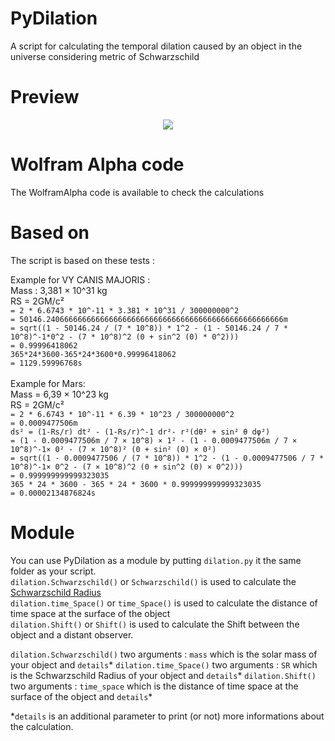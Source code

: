 # PyDilation
A script for calculating the temporal dilation caused by an object in the universe considering metric of Schwarzschild

# Preview
<p align="center"><img src="https://image.prntscr.com/image/TrjmWMcHT7OQoG4ocEavSw.png"/></p>

# Wolfram Alpha code
The WolframAlpha code is available to check the calculations

# Based on
The script is based on these tests : 

Example for VY CANIS MAJORIS : <br/>
Mass : 3,381 × 10^31 kg<br/>
RS = 2GM/c²<br/>
`= 2 * 6.6743 * 10^-11 * 3.381 * 10^31 / 300000000^2`<br/>
`= 50146.24066666666666666666666666666666666666666666666666666m`<br/>
`= sqrt((1 - 50146.24 / (7 * 10^8)) * 1^2 - (1 - 50146.24 / 7 * 10^8)^-1*0^2 - (7 * 10^8)^2 (0 + sin^2 (0) * 0^2)))`<br/>
`= 0.99996418062`<br/>
`365*24*3600-365*24*3600*0.99996418062`<br/>
`= 1129.59996768s`<br/>
<br/>
Example for Mars:<br/>
Mass = 6,39 × 10^23 kg<br/>
RS = 2GM/c²<br/>
`= 2 * 6.6743 * 10^-11 * 6.39 * 10^23 / 300000000^2`<br/>
`= 0.0009477506m`<br/>
`ds² = (1-Rs/r) dt² - (1-Rs/r)^-1 dr²- r²(dθ² + sin² θ dφ²)`<br/>
`= (1 - 0.0009477506m / 7 × 10^8) × 1² - (1 - 0.0009477506m / 7 × 10^8)^-1× 0² - (7 × 10^8)² (0 + sin² (0) × 0²)`<br/>
`= sqrt((1 - 0.0009477506 / (7 * 10^8)) * 1^2 - (1 - 0.0009477506 / 7 * 10^8)^-1× 0^2 - (7 × 10^8)^2 (0 + sin^2 (0) × 0^2)))`<br/>
`= 0.999999999999323035`<br/>
`365 * 24 * 3600 - 365 * 24 * 3600 * 0.999999999999323035`<br/>
`= 0.00002134876824s`<br/>

# Module
You can use PyDilation as a module by putting `dilation.py` it the same folder as your script.<br>
`dilation.Schwarzschild()` or `Schwarzschild()` is used to calculate the <a href="https://en.wikipedia.org/wiki/Schwarzschild_radius">Schwarzschild Radius</a><br>
`dilation.time_Space()` or `time_Space()` is used to calculate the distance of time space at the surface of the object<br>
`dilation.Shift()` or `Shift()` is used to calculate the Shift between the object and a distant observer.

`dilation.Schwarzschild()` two arguments : `mass` which is the solar mass of your object and `details`*
`dilation.time_Space()` two arguments : `SR` which is the Schwarzschild Radius of your object and `details`*
`dilation.Shift()` two arguments : `time_space` which is the distance of time space at the surface of the object and `details`*

*`details` is an additional parameter to print (or not) more informations about the calculation.
